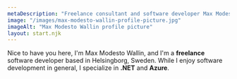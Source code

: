 ```yaml
---
metaDescription: "Freelance consultant and software developer Max Modesto Wallin in Helsingborg, Sweden. Specializing in .NET and Azure for expert software solutions."
image: "/images/max-modesto-wallin-profile-picture.jpg"
imageAlt: "Max Modesto Wallin profile picture"
layout: start.njk
---
```


Nice to have you here, I'm Max Modesto Wallin, and I'm a **freelance** software developer based in Helsingborg, Sweden. While I enjoy software development in general, I specialize in **.NET** and **Azure**.